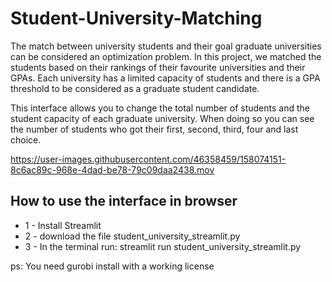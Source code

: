 # Student-University-Matching

The match between university students and their goal graduate universities can be considered an optimization problem. In this project, we matched the students based on their rankings of their favourite universities and their GPAs. Each university has a limited capacity of students and there is a GPA threshold to be considered as a graduate student candidate. 

This interface allows you to change the total number of students and the student capacity of each graduate university. When doing so you can see the number of students who got their first, second, third, four and last choice.



https://user-images.githubusercontent.com/46358459/158074151-8c6ac89c-968e-4dad-be78-79c09daa2438.mov

## How to use the interface in browser

* 1 - Install Streamlit
* 2 - download the file student_university_streamlit.py
* 3 - In the terminal run: streamlit run student_university_streamlit.py

ps: You need gurobi install with a working license
